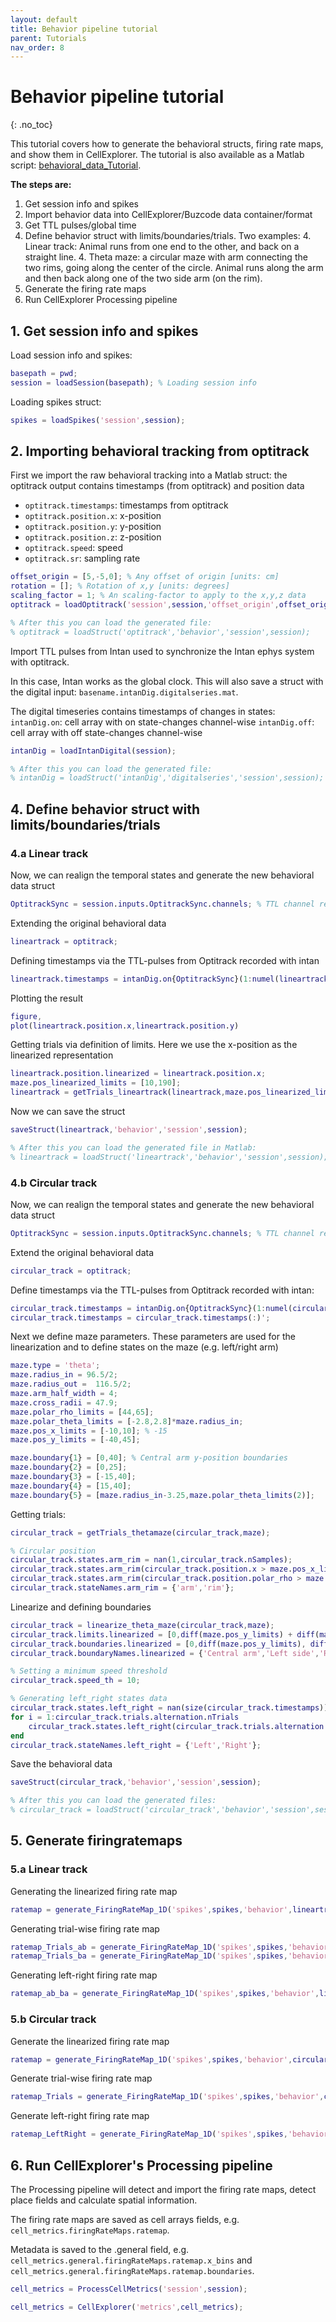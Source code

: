 ```yaml
---
layout: default
title: Behavior pipeline tutorial
parent: Tutorials
nav_order: 8
---
```

# Behavior pipeline tutorial
{: .no_toc}

This tutorial covers how to generate the behavioral structs, firing rate maps, and show them in CellExplorer. The tutorial is also available as a Matlab script: [behavioral_data_Tutorial](https://github.com/petersenpeter/CellExplorer/blob/master/tutorials/behavioral_data_Tutorial.m).

__The steps are:__
1. Get session info and spikes 
2. Import behavior data into CellExplorer/Buzcode data container/format
3. Get TTL pulses/global time
4. Define behavior struct with limits/boundaries/trials. Two examples:
   4. Linear track: Animal runs from one end to the other, and back on a straight line.
   4. Theta maze: a circular maze with arm connecting the two rims, going along the center of the circle. Animal runs along the arm and then back along one of the two side arm (on the rim).
5. Generate the firing rate maps
6. Run CellExplorer Processing pipeline

## 1. Get session info and spikes

Load session info and spikes:

```m
basepath = pwd;
session = loadSession(basepath); % Loading session info
```

Loading spikes struct:
```m
spikes = loadSpikes('session',session);
```

## 2. Importing behavioral tracking from optitrack

First we import the raw behavioral tracking into a Matlab struct:
the optitrack output contains timestamps (from optitrack) and position data 

* `optitrack.timestamps`:      timestamps from optitrack
* `optitrack.position.x`:      x-position
* `optitrack.position.y`:      y-position
* `optitrack.position.z`:      z-position
* `optitrack.speed`:           speed
* `optitrack.sr`:              sampling rate

```m
offset_origin = [5,-5,0]; % Any offset of origin [units: cm]
rotation = []; % Rotation of x,y [units: degrees]
scaling_factor = 1; % An scaling-factor to apply to the x,y,z data
optitrack = loadOptitrack('session',session,'offset_origin',offset_origin,'rotation',rotation,'scaling_factor',scaling_factor);

% After this you can load the generated file:
% optitrack = loadStruct('optitrack','behavior','session',session);
```

Import TTL pulses from Intan used to synchronize the Intan ephys system with optitrack. 

In this case, Intan works as the global clock. This will also save a struct with the digital input: `basename.intanDig.digitalseries.mat`.

The digital timeseries contains timestamps of changes in states:
`intanDig.on`:      cell array with on state-changes channel-wise
`intanDig.off`:     cell array with off state-changes channel-wise

```m
intanDig = loadIntanDigital(session);

% After this you can load the generated file:
% intanDig = loadStruct('intanDig','digitalseries','session',session);
```

## 4. Define behavior struct with limits/boundaries/trials 

### 4.a Linear track

Now, we can realign the temporal states and generate the new behavioral data struct 
```m
OptitrackSync = session.inputs.OptitrackSync.channels; % TTL channel recorded by intan
```
Extending the original behavioral data
```m
lineartrack = optitrack;
```
Defining timestamps via the TTL-pulses from Optitrack recorded with intan
```m
lineartrack.timestamps = intanDig.on{OptitrackSync}(1:numel(lineartrack.timestamps));
```

Plotting the result
```m
figure, 
plot(lineartrack.position.x,lineartrack.position.y)
```

Getting trials via definition of limits. Here we use the x-position as the linearized representation
```m
lineartrack.position.linearized = lineartrack.position.x;
maze.pos_linearized_limits = [10,190];
lineartrack = getTrials_lineartrack(lineartrack,maze.pos_linearized_limits);
```

Now we can save the struct
```m
saveStruct(lineartrack,'behavior','session',session);

% After this you can load the generated file in Matlab:
% lineartrack = loadStruct('lineartrack','behavior','session',session);
```

### 4.b Circular track

Now, we can realign the temporal states and generate the new behavioral data struct 

```m
OptitrackSync = session.inputs.OptitrackSync.channels; % TTL channel recorded by intan
```

Extend the original behavioral data
```m
circular_track = optitrack;
```

Define timestamps via the TTL-pulses from Optitrack recorded with intan:
```m
circular_track.timestamps = intanDig.on{OptitrackSync}(1:numel(circular_track.timestamps));
circular_track.timestamps = circular_track.timestamps(:)';
```

Next we define maze parameters. These parameters are used for the linearization and to define states on the maze (e.g. left/right arm)
```m
maze.type = 'theta';
maze.radius_in = 96.5/2;
maze.radius_out =  116.5/2;
maze.arm_half_width = 4;
maze.cross_radii = 47.9;
maze.polar_rho_limits = [44,65];
maze.polar_theta_limits = [-2.8,2.8]*maze.radius_in;
maze.pos_x_limits = [-10,10]; % -15
maze.pos_y_limits = [-40,45];

maze.boundary{1} = [0,40]; % Central arm y-position boundaries
maze.boundary{2} = [0,25];
maze.boundary{3} = [-15,40]; 
maze.boundary{4} = [15,40];
maze.boundary{5} = [maze.radius_in-3.25,maze.polar_theta_limits(2)];
```

Getting trials:
```m
circular_track = getTrials_thetamaze(circular_track,maze);

% Circular position
circular_track.states.arm_rim = nan(1,circular_track.nSamples);
circular_track.states.arm_rim(circular_track.position.x > maze.pos_x_limits(1) & circular_track.position.x < maze.pos_x_limits(2) & circular_track.position.y > maze.pos_y_limits(1) & circular_track.position.y < maze.pos_y_limits(2)) = 1;
circular_track.states.arm_rim(circular_track.position.polar_rho > maze.polar_rho_limits(1) & circular_track.position.polar_rho < maze.polar_rho_limits(2) & circular_track.position.polar_theta > maze.polar_theta_limits(1) & circular_track.position.polar_theta < maze.polar_theta_limits(2)) = 2;
circular_track.stateNames.arm_rim = {'arm','rim'};
```

Linearize and defining boundaries
```m
circular_track = linearize_theta_maze(circular_track,maze);
circular_track.limits.linearized = [0,diff(maze.pos_y_limits) + diff(maze.polar_theta_limits)-5];
circular_track.boundaries.linearized = [0,diff(maze.pos_y_limits), diff(maze.pos_y_limits)+ abs(maze.polar_theta_limits(1))-5];
circular_track.boundaryNames.linearized = {'Central arm','Left side','Right side'};

% Setting a minimum speed threshold
circular_track.speed_th = 10;

% Generating left_right states data
circular_track.states.left_right = nan(size(circular_track.timestamps));
for i = 1:circular_track.trials.alternation.nTrials
    circular_track.states.left_right(circular_track.trials.alternation.trials==i) = circular_track.states.left_right(i);
end
circular_track.stateNames.left_right = {'Left','Right'};
```

Save the behavioral data
```m
saveStruct(circular_track,'behavior','session',session);

% After this you can load the generated files:
% circular_track = loadStruct('circular_track','behavior','session',session);
```

## 5. Generate firingratemaps

### 5.a Linear track

Generating the linearized firing rate map
```m
ratemap = generate_FiringRateMap_1D('spikes',spikes,'behavior',lineartrack,'session',session,'x_label','Linear track position (cm)');
```

Generating trial-wise firing rate map
```m
ratemap_Trials_ab = generate_FiringRateMap_1D('spikes',spikes,'behavior',lineartrack,'states',lineartrack.trials.ab.trials,'dataName','ratemap_Trials_ab','session',session,'x_label','Linear track position (cm)');
ratemap_Trials_ba = generate_FiringRateMap_1D('spikes',spikes,'behavior',lineartrack,'states',lineartrack.trials.ba.trials,'dataName','ratemap_Trials_ba','session',session,'x_label','Linear track position (cm)');
```

Generating left-right firing rate map
```m
ratemap_ab_ba = generate_FiringRateMap_1D('spikes',spikes,'behavior',lineartrack,'states',lineartrack.states.ab_ba,'stateNames',lineartrack.stateNames.ab_ba,'dataName','ratemap_ab_ba','session',session,'x_label','Linear track position (cm)');
```

### 5.b Circular track

Generate the linearized firing rate map
```m
ratemap = generate_FiringRateMap_1D('spikes',spikes,'behavior',circular_track,'session',session,'x_label','Theta maze position (cm)');
```

Generate trial-wise firing rate map
```m
ratemap_Trials = generate_FiringRateMap_1D('spikes',spikes,'behavior',circular_track,'states',circular_track.trials,'dataName','ratemap_Trials','session',session,'x_label','Theta maze position (cm)');
```

Generate left-right firing rate map
```m
ratemap_LeftRight = generate_FiringRateMap_1D('spikes',spikes,'behavior',circular_track,'states',circular_track.states.left_right,'stateNames',circular_track.stateNames.left_right,'dataName','ratemap_LeftRight','session',session,'x_label','Theta maze position (cm)');
```

## 6. Run CellExplorer's Processing pipeline

The Processing pipeline will detect and import the firing rate maps, detect place fields and calculate spatial information.

The firing rate maps are saved as cell arrays fields, e.g. `cell_metrics.firingRateMaps.ratemap`.

Metadata is saved to the .general field, e.g. 
`cell_metrics.general.firingRateMaps.ratemap.x_bins` and `cell_metrics.general.firingRateMaps.ratemap.boundaries`.

```m
cell_metrics = ProcessCellMetrics('session',session);

cell_metrics = CellExplorer('metrics',cell_metrics);
```
